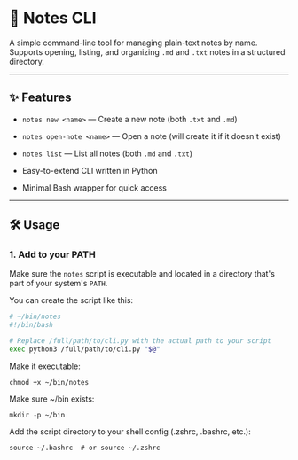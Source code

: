 # 📝 Notes CLI

A simple command-line tool for managing plain-text notes by name.  
Supports opening, listing, and organizing `.md` and `.txt` notes in a structured directory.

---

## ✨ Features

- `notes new <name>` — Create a new note (both `.txt` and `.md`)
- `notes open-note <name>` — Open a note (will create it if it doesn't exist)

- `notes list` — List all notes (both `.md` and `.txt`)
- Easy-to-extend CLI written in Python
- Minimal Bash wrapper for quick access

---

## 🛠 Usage

### 1. Add to your PATH

Make sure the `notes` script is executable and located in a directory that's part of your system's `PATH`.

You can create the script like this:

```bash
# ~/bin/notes
#!/bin/bash

# Replace /full/path/to/cli.py with the actual path to your script
exec python3 /full/path/to/cli.py "$@"
```

Make it executable:

`chmod +x ~/bin/notes`

Make sure ~/bin exists:

`mkdir -p ~/bin`

Add the script directory to your shell config (.zshrc, .bashrc, etc.):

`source ~/.bashrc  # or source ~/.zshrc`


